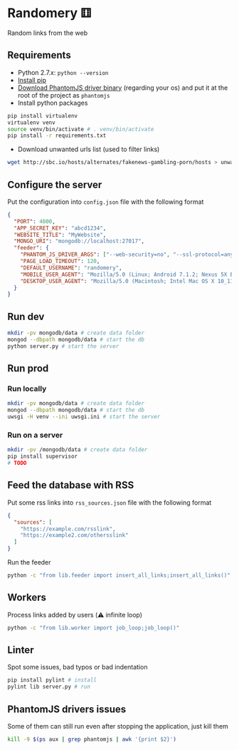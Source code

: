 # Randomery &#9861;
Random links from the web

## Requirements
- Python 2.7.x: `python --version`
- [Install pip](https://pip.pypa.io/en/stable/installing/)
- [Download PhantomJS driver binary](http://phantomjs.org/download.html) (regarding your os) and put it at the root of the project as `phantomjs`
- Install python packages
```bash
pip install virtualenv
virtualenv venv
source venv/bin/activate # . venv/bin/activate
pip install -r requirements.txt
```
- Download unwanted urls list (used to filter links)
```bash
wget http://sbc.io/hosts/alternates/fakenews-gambling-porn/hosts > unwanted_urls
```

## Configure the server
Put the configuration into `config.json` file with the following format
```json
{
  "PORT": 4000,
  "APP_SECRET_KEY": "abcd1234",
  "WEBSITE_TITLE": "MyWebsite",
  "MONGO_URI": "mongodb://localhost:27017",
  "feeder": {
    "PHANTOM_JS_DRIVER_ARGS": ["--web-security=no", "--ssl-protocol=any", "--ignore-ssl-errors=yes"],
    "PAGE_LOAD_TIMEOUT": 120,
    "DEFAULT_USERNAME": "randomery",
    "MOBILE_USER_AGENT": "Mozilla/5.0 (Linux; Android 7.1.2; Nexus 5X Build/N2G48C) AppleWebKit/537.36 (KHTML, like Gecko) Chrome/61.0.3163.98 Mobile Safari/537.36",
    "DESKTOP_USER_AGENT": "Mozilla/5.0 (Macintosh; Intel Mac OS X 10_11_6) AppleWebKit/537.36 (KHTML, like Gecko) Chrome/61.0.3163.100 Safari/537.36"
  }
}
```

## Run dev
```bash
mkdir -pv mongodb/data # create data folder
mongod --dbpath mongodb/data # start the db
python server.py # start the server
```

## Run prod
### Run locally
```bash
mkdir -pv mongodb/data # create data folder
mongod --dbpath mongodb/data # start the db
uwsgi -H venv --ini uwsgi.ini # start the server
```

### Run on a server
```bash
mkdir -pv /mongodb/data # create data folder
pip install supervisor
# TODO
```

## Feed the database with RSS
Put some rss links into `rss_sources.json` file with the following format
```json
{
  "sources": [
    "https://example.com/rsslink",
    "https://example2.com/othersslink"
  ]
}
```

Run the feeder
```bash
python -c "from lib.feeder import insert_all_links;insert_all_links()"
```

## Workers
Process links added by users (:warning: infinite loop)
```bash
python -c "from lib.worker import job_loop;job_loop()"
```

## Linter
Spot some issues, bad typos or bad indentation
```bash
pip install pylint # install
pylint lib server.py # run
```

## PhantomJS drivers issues
Some of them can still run even after stopping the application, just kill them
```bash
kill -9 $(ps aux | grep phantomjs | awk '{print $2}')
```
